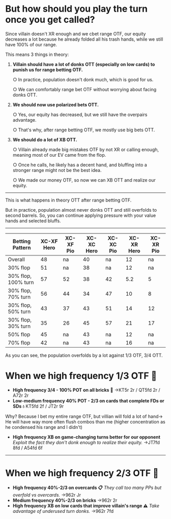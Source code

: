 # But how should you play the turn once you get called?

Since villain doesn't XR enough and we cbet range OTF, our equity decreases a lot because he already folded all his trash hands, while we still have 100% of our range.

This means 3 things in theory:

1. **Villain should have a lot of donks OTT (especially on low cards) to punish us for range betting OTF.**
    
    ○ In practice, population doesn't donk much, which is good for us.
    
    ○ We can comfortably range bet OTF without worrying about facing donks OTT.
    
2. **We should now use polarized bets OTT.**
    
    ○ Yes, our equity has decreased, but we still have the overpairs advantage.
    
    ○ That's why, after range betting OTF, we mostly use big bets OTT.
    
3. **We should do a lot of XB OTT.**
    
    ○ Villain already made big mistakes OTF by not XR or calling enough, meaning most of our EV came from the flop.
    
    ○ Once he calls, he likely has a decent hand, and bluffing into a stronger range might not be the best idea.
    
    ○ We made our money OTF, so now we can XB OTT and realize our equity.
    

---

This is what happens in theory OTT after range betting OTF.

But in practice, population almost never donks OTT and still overfolds to second barrels. So, you can continue applying pressure with your value hands and selected bluffs.

---

|Betting Pattern|XC-XF Hero|XC-XF Pio|XC-XC Hero|XC-XC Pio|XC-XR Hero|XC-XR Pio|
|---|---|---|---|---|---|---|
|Overall|48|na|40|na|12|na|
|30% flop|51|na|38|na|12|na|
|30% flop, 100% turn|57|52|38|42|5.2|5|
|30% flop, 70% turn|56|44|34|47|10|8|
|30% flop, 50% turn|43|37|43|51|14|12|
|30% flop, 30% turn|35|26|45|57|21|17|
|50% flop|45|na|43|na|12|na|
|70% flop|42|na|43|na|16|na|

As you can see, the population overfolds by a lot against 1/3 OTF, 3/4 OTT.
# When we high frequency 1/3 OTF 🔷

- **High frequency 3/4 - 100% POT on all bricks 🧱** →KT5r 2r / QT5fd 2r / A72r 2r
- **Low-medium frequency 40% POT - 2/3 on cards that complete FDs or SDs 💧** KT5fd 2f / JT2r 9r  

Why? Because I bet my entire range OTF, but villian will fold a lot of hand-> He will have way more often flush combos than me (higher concentration as he condensed his range and I didn't)
- **High frequency XB on game-changing turns better for our opponent** _Exploit the fact they don't donk enough to realize their equity._ →JT7fd 8fd / A54fd 6f

---

# When we high frequency 2/3 OTF 🔶

- **High frequency 40%-2/3 on overcards 📋** _They call too many PPs but overfold vs overcards._ →962r Jr
- **Medium frequency 40%-2/3 on bricks** →962r 2r
- **High frequency XB on low cards that improve villain's range ⚠️** _Take advantage of underused turn donks._ →962r 7fd